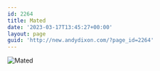 ```yaml
---
id: 2264
title: Mated
date: '2023-03-17T13:45:27+00:00'
layout: page
guid: 'http://new.andydixon.com/?page_id=2264'
---
```


![Mated](https://i0.wp.com/assets.g8x2.ldn.idrivee2-23.com/posters/Mated%2001.jpg?w=1200&ssl=1 "Mated")
